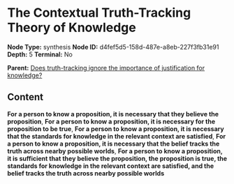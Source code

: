 # The Contextual Truth-Tracking Theory of Knowledge

**Node Type:** synthesis
**Node ID:** d4fef5d5-158d-487e-a8eb-227f3fb31e91
**Depth:** 5
**Terminal:** No

**Parent:** [Does truth-tracking ignore the importance of justification for knowledge?](does-truth-tracking-ignore-the-importance-of-justification-for-knowledge-antithesis-9d3e0698-b5c6-4e9f-9bed-c5f2fa05fd5b.md)

## Content

**For a person to know a proposition, it is necessary that they believe the proposition**, **For a person to know a proposition, it is necessary for the proposition to be true**, **For a person to know a proposition, it is necessary that the standards for knowledge in the relevant context are satisfied**, **For a person to know a proposition, it is necessary that the belief tracks the truth across nearby possible worlds**, **For a person to know a proposition, it is sufficient that they believe the proposition, the proposition is true, the standards for knowledge in the relevant context are satisfied, and the belief tracks the truth across nearby possible worlds**
